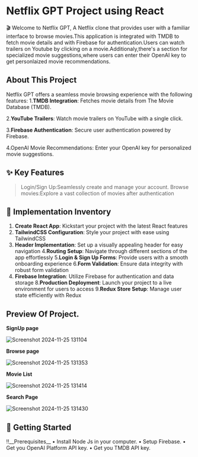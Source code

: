 # Netflix GPT Project using React

🎬 Welcome to Netflix GPT, A Netflix clone that provides user with a familiar
interface to browse movies.This application is integrated with TMDB to fetch movie details and with Firebase for authentication.Users can watch trailers on 
Youtube by clicking on a movie.Additionaly,there's a section for specialized movie suggestions,where users can enter their OpenAI key to get personlaized movie recommendations.

## About This Project

Netflix GPT offers a seamless movie browsing experience with the following features:
1.__TMDB Integration__: Fetches movie details from The Movie Database (TMDB).

2.__YouTube Trailers__: Watch movie trailers on YouTube with a single click.

3.__Firebase Authentication__: Secure user authentication powered by Firebase.

4.OpenAI Movie Recommendations: Enter your OpenAI key for personalized movie suggestions.

## ✨ Key Features
 > Login/Sign Up:Seamlessly create and manage your account.
 > Browse movies:Explore a vast collection of movies after authentication
 
## 📝 Implementation Inventory
 1. __Create React App__: Kickstart your project with the latest React features
 2. __TailwindCSS Configuration__: Style your project with ease using TailwindCSS
 3. __Header Implementation__: Set up a visually appealing header for easy navigation
 4.__Routing Setup__: Navigate through different sections of the app effortlessly
 5.__Login & Sign Up Forms__: Provide users with a smooth onboarding experience
 6.__Form Validation__: Ensure data integrity with robust form validation
 7.  __Firebase Integration__: Utilize Firebase for authentication and data storage
 8.__Production Deployment__: Launch your project to a live environment for users to access
 9.__Redux Store Setup__: Manage user state efficiently with Redux

## Preview Of Project.

 __SignUp page__

![Screenshot 2024-11-25 131104](https://github.com/user-attachments/assets/79e8b971-34b3-47cc-b7e2-e1d8a62da0fd)

__Browse page__

![Screenshot 2024-11-25 131353](https://github.com/user-attachments/assets/1179f150-fef9-4c24-a8e1-b1dccf1c5cdc)

__Movie List__

![Screenshot 2024-11-25 131414](https://github.com/user-attachments/assets/163e809c-a8f7-403f-ab70-d63e3df90f61)

__Search Page__

![Screenshot 2024-11-25 131430](https://github.com/user-attachments/assets/c4822856-d7ab-4ee1-b6f6-4780b2ff1895)

## 🧰 Getting Started

   ‼️__Prerequisites__
    • Install Node Js in your computer.
    • Setup Firebase. 
    • Get you OpenAI Platform API key.
    • Get you TMDB API key.

 





